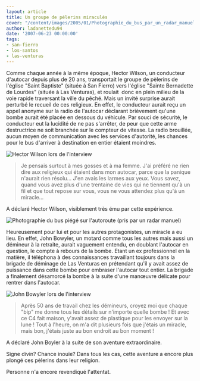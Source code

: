 ```yaml
---
layout: article
title: Un groupe de pélerins miraculés
cover: "/content/images/2005/01/Photographie_du_bus_par_un_radar_manuel.jpg"
author: ladanettedu94
date: '2007-06-23 00:00:00'
tags:
- san-fierro
- los-santos
- las-venturas
---
```


Comme chaque année à la même époque, Hector Wilson, un conducteur d'autocar depuis plus de 20 ans, transportait le groupe de pèlerins de l'église "Saint Baptiste" (située à San Fierro) vers l'église "Sainte Bernadette de Lourdes" (située à Las Venturas), et&nbsp;roulait&nbsp;&nbsp;donc en plein milieu de&nbsp;la voie rapide traversant la ville du pêché. Mais un invité surprise&nbsp;aurait perturbé&nbsp;le recueil de ces religieux. En effet, le conducteur aurait reçu un appel anonyme sur la radio de l'autocar&nbsp;déclarant brièvement qu'une bombe aurait été placée en dessous du véhicule. Par souci de sécurité, le conducteur eut la lucidité de ne pas s'arrêter, de peur que cette arme destructrice ne soit branchée sur le compteur de vitesse. La radio brouillée, aucun moyen de communication avec les services d'autorité, les chances pour le bus d'arriver à destination en&nbsp;entier étaient moindres.

![Hector Wilson lors de l'interview](  /content/images/2005/01/Le_conducteur_du_bus_lors_de_l__interview.jpg)

> Je pensais surtout à mes gosses et à ma femme. J'ai préféré ne rien dire aux religieux qui étaient dans mon autocar, parce que la panique n'aurait rien résolu... J'en avais les larmes aux yeux. Vous savez, quand vous avez plus d'une trentaine de vies qui ne tiennent qu'à un fil et que tout repose sur vous, vous ne vous attendez plus qu'à un miracle...

A déclaré Hector Wilson, visiblement très ému&nbsp;par cette expérience.

![Photographie du bus piégé sur l'autoroute (pris par un radar manuel)](  /content/images/2005/01/Photographie_du_bus_par_un_radar_manuel.jpg)

Heureusement pour lui et pour les autres protagonistes, un miracle a eu lieu. En effet, John Bowyler, un motard comme tous les autres mais aussi un démineur à la&nbsp;retraite, aurait vaguement&nbsp;entendu, en doublant l'autocar en question, le compte à rebours de la bombe. Etant un ex professionnel en la matière, il téléphona à des connaissances travaillant toujours dans la brigade de déminage de Las Venturas en prétendant qu'il y avait assez de puissance dans cette bombe pour embraser l'autocar tout entier. La brigade a finalement désamorcé la bombe à la suite d'une manœuvre délicate pour rentrer dans l'autocar.

![John Bowyler lors de l'interview](  /content/images/2005/01/Le_motard.jpg)

> Après 50 ans de travail chez les démineurs, croyez moi que chaque "bip" me donne tous les détails sur n'importe quelle bombe ! Et avec ce C4 fait maison, y'avait assez de plastique pour les envoyer sur la lune ! Tout à l'heure, on m'a dit plusieurs fois que j'étais un miracle, mais bon, j'étais juste au bon endroit au bon moment !

A déclaré John Boyler à la suite de son aventure extraordinaire.

Signe divin? Chance inouïe? Dans tous les cas, cette aventure a encore plus plongé ces pèlerins dans leur religion.

Personne n'a encore revendiqué l'attentat.

<!--kg-card-end: markdown-->
